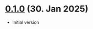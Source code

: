 
# [0.1.0](https://github.com/OpenFlightHub/mode-s-adsb-parser/commit/e62b161864d728eca5580aa7682fe14bbd43ecc8) (30. Jan 2025)

* Initial version